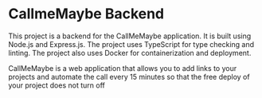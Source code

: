 # CallmeMaybe Backend

This project is a backend for the CallMeMaybe application. It is built using Node.js and Express.js. The project uses TypeScript for type checking and linting. The project also uses Docker for containerization and deployment.

CallMeMaybe is a web application that allows you to add links to your projects and automate the call every 15 minutes so that the free deploy of your project does not turn off
